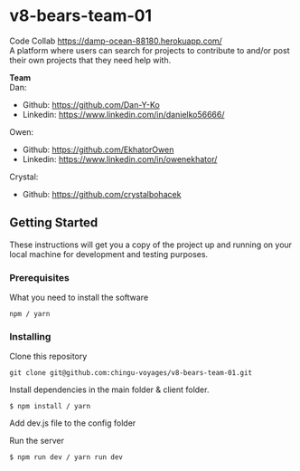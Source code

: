 # v8-bears-team-01
Code Collab https://damp-ocean-88180.herokuapp.com/  
A platform where users can search for projects to contribute to and/or post their own projects that they need help with.

**Team**  
Dan:
* Github: https://github.com/Dan-Y-Ko  
* Linkedin: https://www.linkedin.com/in/danielko56666/

Owen:  
* Github: https://github.com/EkhatorOwen  
* Linkedin: https://www.linkedin.com/in/owenekhator/  

Crystal:  
* Github: https://github.com/crystalbohacek

## Getting Started

These instructions will get you a copy of the project up and running on your local machine for development and testing purposes. 

### Prerequisites

What you need to install the software 

```
npm / yarn
```

### Installing

Clone this repository

```
git clone git@github.com:chingu-voyages/v8-bears-team-01.git
```

Install dependencies in the main folder & client folder.

```
$ npm install / yarn
```

Add dev.js file to the config folder

Run the server

```
$ npm run dev / yarn run dev
```
